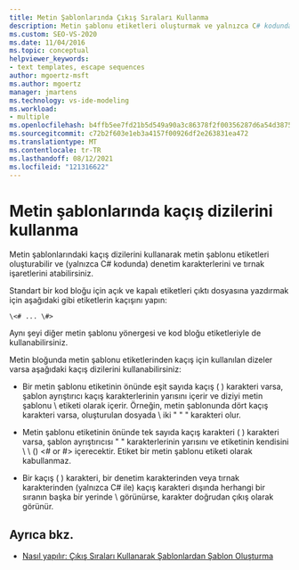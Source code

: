 ```yaml
---
title: Metin Şablonlarında Çıkış Sıraları Kullanma
description: Metin şablonu etiketleri oluşturmak ve yalnızca C# kodunda kaçış denetimi karakterleri ve tırnak işaretleri oluşturmak için metin şablonlarındaki kaçış dizilerini nasıl kullanabileceğinizi öğrenin.
ms.custom: SEO-VS-2020
ms.date: 11/04/2016
ms.topic: conceptual
helpviewer_keywords:
- text templates, escape sequences
author: mgoertz-msft
ms.author: mgoertz
manager: jmartens
ms.technology: vs-ide-modeling
ms.workload:
- multiple
ms.openlocfilehash: b4ffb5ee7fd21b5d549a90a3c86378f2f00356287d6a54d387559fc2343a22cc
ms.sourcegitcommit: c72b2f603e1eb3a4157f00926df2e263831ea472
ms.translationtype: MT
ms.contentlocale: tr-TR
ms.lasthandoff: 08/12/2021
ms.locfileid: "121316622"
---
```

# <a name="use-escape-sequences-in-text-templates"></a>Metin şablonlarında kaçış dizilerini kullanma

Metin şablonlarındaki kaçış dizilerini kullanarak metin şablonu etiketleri oluşturabilir ve (yalnızca C# kodunda) denetim karakterlerini ve tırnak işaretlerini atabilirsiniz.

Standart bir kod bloğu için açık ve kapalı etiketleri çıktı dosyasına yazdırmak için aşağıdaki gibi etiketlerin kaçışını yapın:

```
\<# ... \#>
```

Aynı şeyi diğer metin şablonu yönergesi ve kod bloğu etiketleriyle de kullanabilirsiniz.

Metin bloğunda metin şablonu etiketlerinden kaçış için kullanılan dizeler varsa aşağıdaki kaçış dizilerini kullanabilirsiniz:

- Bir metin şablonu etiketinin önünde eşit sayıda kaçış ( ) karakteri varsa, şablon ayrıştırıcı kaçış karakterlerinin yarısını içerir ve diziyi metin şablonu \\ etiketi olarak içerir. Örneğin, metin şablonunda dört kaçış karakteri varsa, oluşturulan dosyada \\ iki " " " karakteri olur.

- Metin şablonu etiketinin önünde tek sayıda kaçış karakteri ( ) karakteri varsa, şablon ayrıştırıcısı " " karakterlerinin yarısını ve etiketinin kendisini \\ \\ () \<# or #> içerecektir. Etiket bir metin şablonu etiketi olarak kabullanmaz.

- Bir kaçış ( ) karakteri, bir denetim karakterinden veya tırnak karakterinden (yalnızca C# ile) kaçış karakteri dışında herhangi bir sıranın başka bir yerinde \\ görünürse, karakter doğrudan çıkış olarak görünür.

## <a name="see-also"></a>Ayrıca bkz.

- [Nasıl yapılır: Çıkış Sıraları Kullanarak Şablonlardan Şablon Oluşturma](../modeling/how-to-generate-templates-from-templates-by-using-escape-sequences.md)
